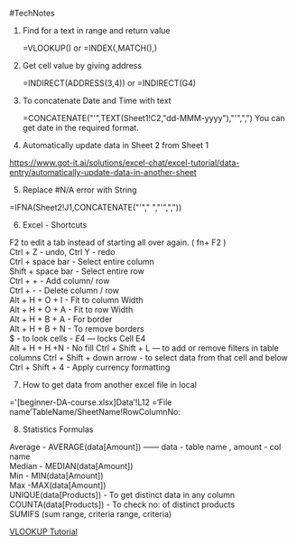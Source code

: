 #TechNotes

1) Find for a text in range and return value 

	=VLOOKUP() or 
	=INDEX(,MATCH(),)

2) Get cell value by giving address

	=INDIRECT(ADDRESS(3,4)) or
	=INDIRECT(G4)

3) To concatenate Date and Time with text 

	=CONCATENATE("'",TEXT(Sheet1!C2,"dd-MMM-yyyy"),"'",",")
	You can get date in the required format.

4) Automatically update data in Sheet 2 from Sheet 1

https://www.got-it.ai/solutions/excel-chat/excel-tutorial/data-entry/automatically-update-data-in-another-sheet

5) Replace #N/A error with String 

=IFNA(Sheet2!J1,CONCATENATE("'"," ","'",","))

6) Excel - Shortcuts 

F2 to edit a tab instead of starting all over again. ( fn+ F2 ) <br/>
Ctrl + Z - undo, Ctrl Y - redo <br/>
Ctrl + space bar -  Select entire column <br/>
Shift + space bar - Select entire row <br/>
Ctrl + + - Add column/ row <br/>
Ctrl + - - Delete column / row <br/>
Alt + H + O + I - Fit to column Width <br/>
Alt + H + O + A - Fit to row Width <br/>
Alt + H + B + A - For border <br/>
Alt + H + B + N - To remove borders <br/>
$ - to look cells - $E$4 — locks Cell E4 <br/>
Alt  + H + H +N - No fill
Ctrl + Shift + L — to add or remove filters in table columns 
Ctrl + Shift + down arrow - to select data from that cell and below 
Ctrl + Shift + 4 - Apply currency formatting 

7) How to get data from another excel file in local

='[beginner-DA-course.xlsx]Data’!L12
=‘File name’TableName/SheetName!RowColumnNo:

8) Statistics Formulas

Average - AVERAGE(data[Amount]) ——  data - table name , amount - col name <br/>
Median - MEDIAN(data[Amount]) <br/>
Min - MIN(data[Amount]) <br/>
Max -MAX(data[Amount]) <br/>
UNIQUE(data[Products]) - To get distinct data in any column <br/>
COUNTA(data[Products]) - To check no: of distinct products <br/>
SUMIFS (sum range, criteria range, criteria) <br/>

[VLOOKUP Tutorial](https://www.youtube.com/watch?v=aJXgqNhRWMM)
